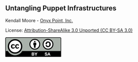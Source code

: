 ## Untangling Puppet Infrastructures

Kendall Moore - [Onyx Point, Inc.](https://www.onyxpoint.com) <!-- .element: class="author" -->

License: [Attribution-ShareAlike 3.0 Unported (CC BY-SA 3.0)](http://creativecommons.org/licenses/by-sa/3.0/)

<!-- .element: class="caption" -->

![CC BY-SA 3.0 Logo](images/CC-BY-SA.png)
